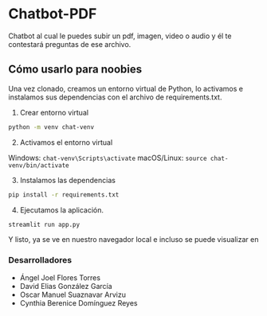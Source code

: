 # Chatbot-PDF

Chatbot al cual le puedes subir un pdf, imagen, video o audio y él te contestará preguntas de ese archivo.

## Cómo usarlo para noobies

Una vez clonado, creamos un entorno virtual de Python, lo activamos e instalamos sus dependencias con el archivo de requirements.txt.


1. Crear entorno virtual
```bash
python -m venv chat-venv
```

2. Activamos el entorno virtual

Windows:  `chat-venv\Scripts\activate`
macOS/Linux: `source chat-venv/bin/activate`

3. Instalamos las dependencias
```bash
pip install -r requirements.txt
```

4. Ejecutamos la aplicación.
```bash
streamlit run app.py
```

Y listo, ya se ve en nuestro navegador local e incluso se puede visualizar en 
### Desarrolladores

- Ángel Joel Flores  Torres
- David Elias González García
- Oscar Manuel	Suaznavar Arvizu
- Cynthia Berenice Domínguez Reyes 

